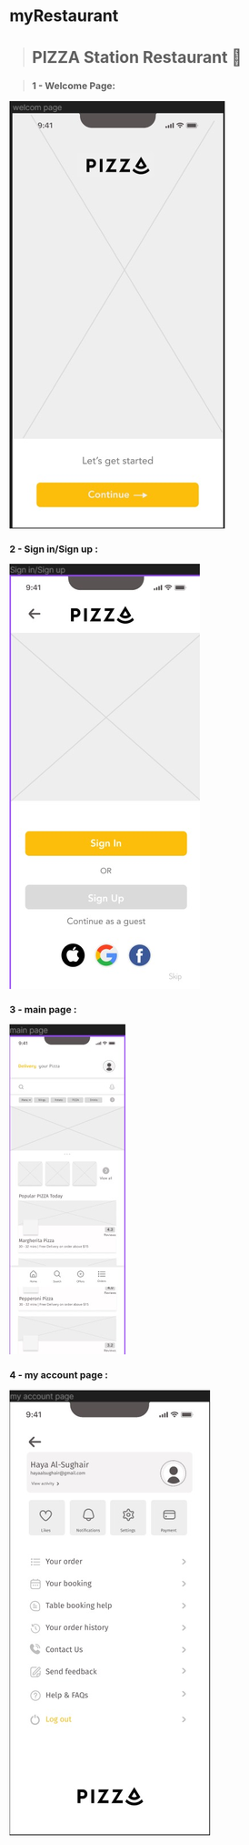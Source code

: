 # myRestaurant
> # PIZZA Station Restaurant :pizza:


>### 1 - Welcome Page:

![welcome page ](/imgs/welcome.jpeg)

### 2 - Sign in/Sign up :

![Sign in/Sign up ](/imgs/singInUp.jpeg)

### 3 - main page :

![main page ](/imgs/main.jpeg)

### 4 - my account page :

![my Account page ](/imgs/accountPage.jpeg)
